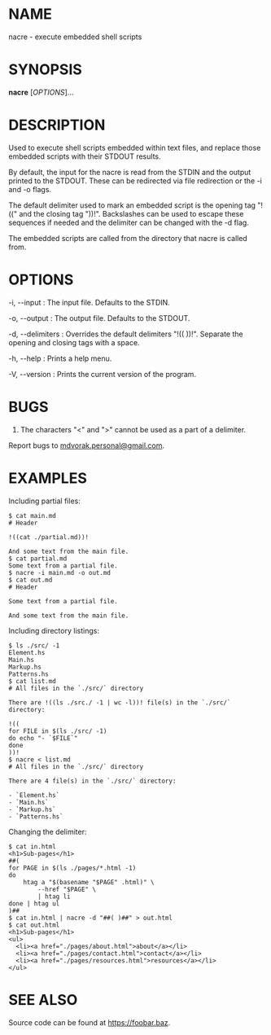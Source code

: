 # NAME

nacre - execute embedded shell scripts

# SYNOPSIS

**nacre** [*OPTIONS*]\...

# DESCRIPTION

Used to execute shell scripts embedded within text files, and replace those
embedded scripts with their STDOUT results.

By default, the input for the nacre is read from the STDIN and the output
printed to the STDOUT.  These can be redirected via file redirection or the -i
and -o flags.

The default delimiter used to mark an embedded script is the opening tag "!(("
and the closing tag "))!".  Backslashes can be used to escape these sequences
if needed and the delimiter can be changed with the -d flag.

The embedded scripts are called from the directory that nacre is called from.

# OPTIONS

-i, -\-input
: The input file.  Defaults to the STDIN.

-o, -\-output
: The output file.  Defaults to the STDOUT.

-d, -\-delimiters
: Overrides the default delimiters "!(( ))!".  Separate the opening and
  closing tags with a space.

-h, -\-help
: Prints a help menu.

-V, -\-version
: Prints the current version of the program.

# BUGS

1. The characters "<" and ">" cannot be used as a part of a delimiter.

Report bugs to <mdvorak.personal@gmail.com>.

# EXAMPLES

Including partial files:

    $ cat main.md
    # Header

    !((cat ./partial.md))!

    And some text from the main file.
    $ cat partial.md
    Some text from a partial file.
    $ nacre -i main.md -o out.md
    $ cat out.md
    # Header

    Some text from a partial file.

    And some text from the main file.

Including directory listings:

    $ ls ./src/ -1
    Element.hs
    Main.hs
    Markup.hs
    Patterns.hs
    $ cat list.md
    # All files in the `./src/` directory

    There are !((ls ./src./ -1 | wc -l))! file(s) in the `./src/` directory:

    !((
    for FILE in $(ls ./src/ -1)
    do echo "- `$FILE`"
    done
    ))!
    $ nacre < list.md
    # All files in the `./src/` directory

    There are 4 file(s) in the `./src/` directory:

    - `Element.hs`
    - `Main.hs`
    - `Markup.hs`
    - `Patterns.hs`

Changing the delimiter:

    $ cat in.html
    <h1>Sub-pages</h1>
    ##(
    for PAGE in $(ls ./pages/*.html -1)
    do
        htag a "$(basename "$PAGE" .html)" \
            --href "$PAGE" \
            | htag li
    done | htag ul
    )##
    $ cat in.html | nacre -d "##( )##" > out.html
    $ cat out.html
    <h1>Sub-pages</h1>
    <ul>
      <li><a href="./pages/about.html">about</a></li>
      <li><a href="./pages/contact.html">contact</a></li>
      <li><a href="./pages/resources.html">resources</a></li>
    </ul>

# SEE ALSO

Source code can be found at <https://foobar.baz>.

